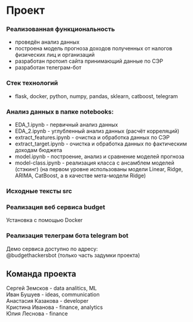 # Проект

### Реализованная функциональность
- проведён анализ данных
- построена модель прогноза доходов полученных от налогов физических лиц и организаций
- разработан протоип сайта принимающий данные по СЭР
- разработан телеграм-бот

### Стек технологий
- flask, docker, python, numpy, pandas, sklearn, catboost, telegram

### Анализ данных в папке notebooks:
- EDA_1.ipynb - первичный анализ данных
- EDA_2.ipynb - углубленный анализ данных (расчёт корреляций)
- extract_features.ipynb - очистка и обработка данных по СЭР
- extract_target.ipynb - очистка и обработка данных по фактическим доходам бюджета
- model.ipynb - построение, анализ и сравнение моделей прогноза
- model-class.ipynb - реализация класса с ансамблем моделей (стэкинг)
(на первом уровне использованы модели Linear, Ridge, ARIMA, CatBoost, а в качестве мета-модели Ridge)

### Исходные тексты src

### Реализация веб сервиса budget
Установка с помощью Docker

### Реализация телеграм бота telegram bot

Демо сервиса доступно по адресу:  
@budgethackersbot (только часть задумки проекта)  



## Команда проекта
Сергей Земсков - data analitics, ML  
Иван Бушуев - ideas, communication  
Анастасия Казакова - developer  
Кристина Иванова - finance, analytics  
Юлия Леснова - finance  
